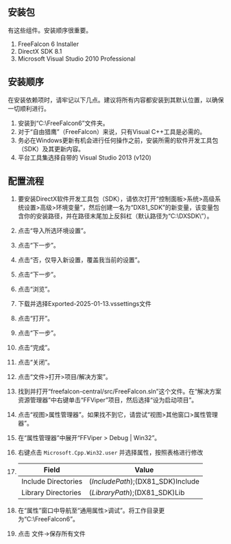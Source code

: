 ## 安装包

有这些组件。安装顺序很重要。

1. FreeFalcon 6 Installer
2. DirectX SDK 8.1
3. Microsoft Visual Studio 2010 Professional

## 安装顺序

在安装依赖项时，请牢记以下几点。建议将所有内容都安装到其默认位置，以确保一切顺利进行。

1. 安装到“C:\FreeFalcon6”文件夹。
2. 对于“自由猎鹰”（FreeFalcon）来说，只有Visual C++工具是必需的。
3. 务必在Windows更新有机会进行任何操作之前，安装所需的软件开发工具包（SDK）及其更新内容。
4. 平台工具集选择自带的  Visual Studio 2013 (v120)

## 配置流程

1. 要安装DirectX软件开发工具包（SDK），请依次打开“控制面板>系统>高级系统设置>高级>环境变量”，然后创建一名为“DX81_SDK”的新变量，该变量包含你的安装路径，并在路径末尾加上反斜杠（默认路径为“C:\DXSDK\”）。 

2. 点击“导入所选环境设置”。

3. 点击“下一步”。

4. 点击“否，仅导入新设置，覆盖我当前的设置”。

5. 点击“下一步”。

6. 点击“浏览”。

7. 下载并选择Exported-2025-01-13.vssettings文件

8. 点击“打开”。

9. 点击“下一步”。

10. 点击“完成”。

11. 点击“关闭”。

12. 点击“文件>打开>项目/解决方案”。

13. 找到并打开“freefalcon-central/src/FreeFalcon.sln”这个文件。在“解决方案资源管理器”中右键单击“FFViper”项目，然后选择“设为启动项目”。

14. 点击“视图>属性管理器”。如果找不到它，请尝试“视图>其他窗口>属性管理器”。

15. 在“属性管理器”中展开“FFViper > Debug | Win32”。

16. 右键点击 `Microsoft.Cpp.Win32.user` 并选择属性，按照表格进行修改

17. | Field               | Value                             |
      | ------------------- | --------------------------------- |
      | Include Directories | $(IncludePath);$(DX81_SDK)Include |
      | Library Directories | $(LibraryPath);$(DX81_SDK)Lib     |

18. 在“属性”窗口中导航至“通用属性>调试”。将工作目录更为“C:\FreeFalcon6”。

19. 点击 文件->保存所有文件
